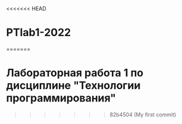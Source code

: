 <<<<<<< HEAD
# PTlab1-2022
=======
# Лабораторная работа 1 по дисциплине "Технологии программирования"
>>>>>>> 82b4504 (My first commit)
